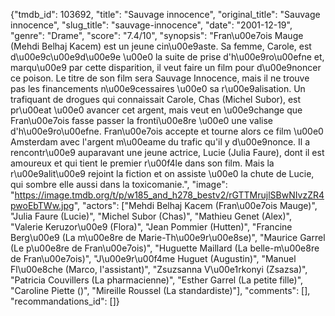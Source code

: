 {"tmdb_id": 103692, "title": "Sauvage innocence", "original_title": "Sauvage innocence", "slug_title": "sauvage-innocence", "date": "2001-12-19", "genre": "Drame", "score": "7.4/10", "synopsis": "Fran\u00e7ois Mauge (Mehdi Belhaj Kacem) est un jeune cin\u00e9aste. Sa femme, Carole, est d\u00e9c\u00e9d\u00e9e \u00e0 la suite de prise d'h\u00e9ro\u00efne et, marqu\u00e9 par cette disparition, il veut faire un film pour d\u00e9noncer ce poison. Le titre de son film sera Sauvage Innocence, mais il ne trouve pas les financements n\u00e9cessaires \u00e0 sa r\u00e9alisation. Un trafiquant de drogues qui connaissait Carole, Chas (Michel Subor), est pr\u00eat \u00e0 avancer cet argent, mais veut en \u00e9change que Fran\u00e7ois fasse passer la fronti\u00e8re \u00e0 une valise d'h\u00e9ro\u00efne. Fran\u00e7ois accepte et tourne alors ce film \u00e0 Amsterdam avec l'argent m\u00eame du trafic qu'il y d\u00e9nonce. Il a rencontr\u00e9 auparavant une jeune actrice, Lucie (Julia Faure), dont il est amoureux et qui tient le premier r\u00f4le dans son film. Mais la r\u00e9alit\u00e9 rejoint la fiction et on assiste \u00e0 la chute de Lucie, qui sombre elle aussi dans la toxicomanie.", "image": "https://image.tmdb.org/t/p/w185_and_h278_bestv2/rGTTMrujlSBwNIvzZR4pwoEbTWw.jpg", "actors": ["Mehdi Belhaj Kacem (Fran\u00e7ois Mauge)", "Julia Faure (Lucie)", "Michel Subor (Chas)", "Mathieu Genet (Alex)", "Valerie Keruzor\u00e9 (Flora)", "Jean Pommier (Hutten)", "Francine Berg\u00e9 (La m\u00e8re de Marie-Th\u00e9r\u00e8se)", "Maurice Garrel (Le p\u00e8re de Fran\u00e7ois)", "Huguette Maillard (La belle-m\u00e8re de Fran\u00e7ois)", "J\u00e9r\u00f4me Huguet (Augustin)", "Manuel Fl\u00e8che (Marco, l'assistant)", "Zsuzsanna V\u00e1rkonyi (Zsazsa)", "Patricia Couvillers (La pharmacienne)", "Esther Garrel (La petite fille)", "Caroline Piette ()", "Mireille Roussel (La standardiste)"], "comments": [], "recommandations_id": []}